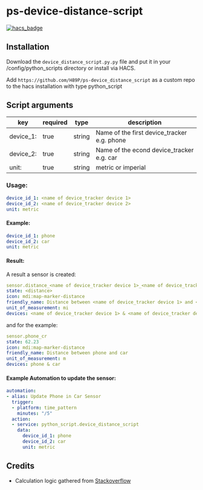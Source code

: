 # ps-device-distance-script

[![hacs_badge](https://img.shields.io/badge/HACS-Custom-orange.svg?style=for-the-badge)](https://github.com/custom-components/hacs)


## Installation

Download the `device_distance_script.py.py` file and put it in your /config/python_scripts directory or install via HACS.

Add ```https://github.com/H89P/ps-device_distance_script``` as a custom repo to the hacs installation with type python_script

## Script arguments

| key |	required |	type |	description |
| ------------- | ------------- | ------------- | ------------- |
| device_1:  | true | string | Name of the first device_tracker e.g. phone
| device_2:  | true | string | Name of the econd device_tracker e.g. car
| unit:  | true | string | metric or imperial

### Usage:

```yaml
device_id_1: <name of device_tracker device 1>
device_id_2: <name of device_tracker device 2>
unit: metric
```

#### Example:
```yaml
device_id_1: phone
device_id_2: car
unit: metric
```

#### Result:
A result a sensor is created:
```yaml
sensor.distance_<name of device_tracker device 1>_<name of device_tracker device 1>
state: <distance>
icon: mdi:map-marker-distance
friendly_name: Distance between <name of device_tracker device 1> and <name of device_tracker device 2>
unit_of_measurement: mi
devices: <name of device_tracker device 1> & <name of device_tracker device 2>
```

and for the example:

```yaml
sensor.phone_cr
state: 62.23
icon: mdi:map-marker-distance
friendly_name: Distance between phone and car
unit_of_measurement: m
devices: phone & car
```


#### Example Automation to update the sensor:

```yaml
automation:
- alias: Update Phone in Car Sensor
  trigger:
  - platform: time_pattern
    minutes: "/5"
  action:
  - service: python_script.device_distance_script
    data:
      device_id_1: phone
      device_id_2: car
      unit: metric
```

## Credits
- Calculation logic gathered from [Stackoverflow](https://stackoverflow.com/questions/19412462/getting-distance-between-two-points-based-on-latitude-longitude)
